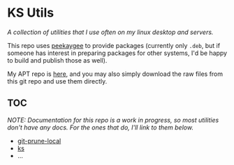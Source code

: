 KS Utils
================================================================================================

_A collection of utilities that I use often on my linux desktop and servers._

This repo uses [peekaygee](https://github.com/kael-shipman/peekaygee) to provide packages (currently
only `.deb`, but if someone has interest in preparing packages for other systems, I'd be happy to
build and publish those as well).

My APT repo is [here](https://packages.kaelshipman.me/), and you may also simply download the raw
files from this git repo and use them directly.

## TOC

_NOTE: Documentation for this repo is a work in progress, so most utilities don't have any docs. For
the ones that do, I'll link to them below._

* [git-prune-local](./docs-src/ks-utils/man1/git-prune-local.1.md)
* [ks](./docs-src/ks-utils/man1/ks.1.md)
* ...
